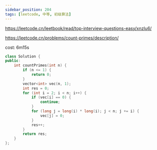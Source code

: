 ```yaml
---
sidebar_position: 204
tags: [leetcode, 中等, 初级算法]
---
```


https://leetcode.cn/leetbook/read/top-interview-questions-easy/xnzlu6/

https://leetcode.cn/problems/count-primes/description/

cost: 6m15s

```cpp
class Solution {
public:
    int countPrimes(int n) {
        if (n <= 1) {
            return 0;
        }
        vector<int> vec(n, 1);
        int res = 0;
        for (int i = 2; i < n; i++) {
            if (vec[i] == 0) {
                continue;
            }
            for (long j = long(i) * long(i); j < n; j += i) {
                vec[j] = 0;
            }
            res++;
        }
        return res;
    }
};
```
